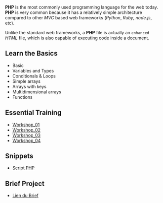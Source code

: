 __PHP__ is the most commonly used programming language for the web today. __PHP__ is very common because it has a relatively simple architecture compared to other *MVC* based web frameworks (*Python*, *Ruby*, *node.js*, etc).

Unlike the standard web frameworks, a __PHP__ file is actually an ``enhanced`` *HTML* file, which is also capable of executing code inside a document. 

## Learn the Basics
* Basic
* Variables and Types
* Conditionals & Loops
* Simple arrays
* Arrays with keys
* Multidimensional arrays
* Functions

## Essential Training
* [Workshop_01](https://github.com/imanegannaoui/Brief_C3N1_C5N1_C6N1_C7N1/blob/main/PHP/Workshop/Workshop_01.md)
* [Workshop_02](https://github.com/imanegannaoui/Brief_C3N1_C5N1_C6N1_C7N1/blob/main/PHP/Workshop/Workshop_02.md)
* [Workshop_03](https://github.com/imanegannaoui/Brief_C3N1_C5N1_C6N1_C7N1/blob/main/PHP/Workshop/Workshop_03.md)
* [Workshop_04](https://github.com/imanegannaoui/Brief_C3N1_C5N1_C6N1_C7N1/blob/main/PHP/Workshop/Workshop_04.md)

## Snippets

* [Script PHP](https://github.com/imanegannaoui/Brief_C3N1_C5N1_C6N1_C7N1/blob/main/PHP/Snippets/Snippets.md)

## Brief Project

* [Lien du Brief](https://github.com/imanegannaoui/Brief_C3N1_C5N1_C6N1_C7N1/blob/main/Brief.md)
